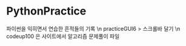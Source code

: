 # PythonPractice

파이썬을 익히면서 연습한 흔적들의 기록 \n
practiceGUI6 > 스크롤바 달기 \n
codeup100 은 사이트에서 알고리즘 문제풀이 파일
